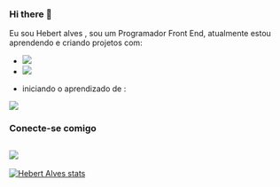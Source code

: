 ### Hi there 👋

Eu sou Hebert alves , sou um Programador Front End, atualmente estou aprendendo e criando projetos com:

- <img src="https://img.shields.io/badge/HTML5-E34F26?style=for-the-badge&logo=html5&logoColor=white"/>

- <img src="https://img.shields.io/badge/CSS3-1572B6?style=for-the-badge&logo=css3&logoColor=white"/>

- iniciando o aprendizado de :
<img src="https://img.shields.io/badge/JavaScript-323330?style=for-the-badge&logo=javascript&logoColor=F7DF1E"/>

### Conecte-se comigo
<a href="https://www.linkedin.com/in/hebert-alves-03b343265/"> <img src="https://img.shields.io/badge/LinkedIn-0077B5?style=for-the-badge&logo=linkedin&logoColor=white"/><a/>
- 

[![Hebert Alves stats](https://github-readme-stats.vercel.app/api?username=Hebert2023)](https://github.com/anuraghazra/github-readme-stats)

